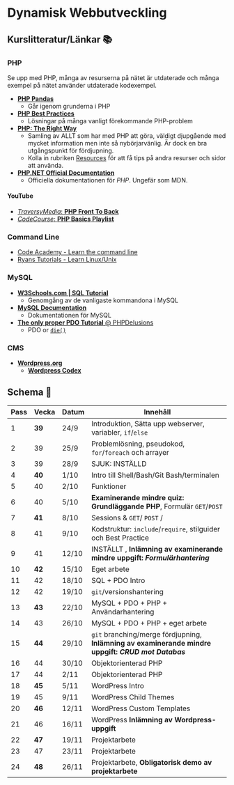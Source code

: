 # Dynamisk Webbutveckling

## Kurslitteratur/Länkar :books:

### PHP

Se upp med PHP, många av resurserna på nätet är utdaterade och många exempel på nätet använder utdaterade kodexempel.

* [__PHP Pandas__](https://daylerees.com/php-pandas/)  
    - Går igenom grunderna i PHP
* [__PHP Best Practices__](https://phpbestpractices.org/)
    - Lösningar på många vanligt förekommande PHP-problem
* [__PHP: The Right Way__](http://www.phptherightway.com/)
    - Samling av ALLT som har med PHP att göra, väldigt djupgående med mycket information men inte så nybörjarvänlig. Är dock en bra utgångspunkt för fördjupning.
    - Kolla in rubriken [Resources](http://www.phptherightway.com/#resources) för att få tips på andra resurser och sidor att använda.
* [__PHP.NET Official Documentation__](http://php.net/)
    - Officiella dokumentationen för _PHP_. Ungefär som MDN.

#### YouTube

* [_TraversyMedia_: __PHP Front To Back__](https://www.youtube.com/watch?v=oJbfyzaA2QA)
* [_CodeCourse_: __PHP Basics Playlist__](https://www.youtube.com/playlist?list=PLfdtiltiRHWHjTPiFDRdTOPtSyYfz3iLW)

### Command Line

* [Code Academy - Learn the command line](https://www.codecademy.com/learn/learn-the-command-line)
* [Ryans Tutorials - Learn Linux/Unix](https://ryanstutorials.net/linuxtutorial/)

### MySQL

* [__W3Schools.com | SQL Tutorial__](https://www.w3schools.com/sql/)
    - Genomgång av de vanligaste kommandona i MySQL
* [__MySQL Documentation__](https://dev.mysql.com/doc/refman/5.7/en/)
    - Dokumentationen för MySQL
* [__The only proper PDO Tutorial__ @ PHPDelusions](https://phpdelusions.net/pdo)
    - PDO or [`die()`](http://php.net/manual/en/function.die.php)

### CMS

* [__Wordpress.org__](https://wordpress.org/)
    - [__Wordpress Codex__](https://codex.wordpress.org/)    

## Schema :calendar:

| Pass  | Vecka     | Datum   | Innehåll                                                                        |
|-------|-------    |---------|---------------------------------------------------------------------------------|
| 1     | **39**    | 24/9    | Introduktion, Sätta upp webserver, variabler, `if`/`else`                       |
| 2     | 39        | 25/9    | Problemlösning, pseudokod, `for`/`foreach` och arrayer                          |   
| 3     | 39        | 28/9    | SJUK: INSTÄLLD                                                                  |
| 4     | **40**    | 1/10    | Intro till Shell/Bash/Git Bash/terminalen                                       |
| 5     | 40        | 2/10    | Funktioner                                                                      |
| 6     | 40        | 5/10    | **Examinerande mindre quiz: Grundläggande PHP**, Formulär `GET`/`POST`          |
| 7     | **41**    | 8/10    | Sessions & `GET`/ `POST` /                                                      |
| 8     | 41        | 9/10    | Kodstruktur: `include`/`require`, stilguider och Best Practice                  |
| 9     | 41        | 12/10   | INSTÄLLT , **Inlämning av examinerande mindre uppgift: _Formulärhantering_**  |
| 10    | **42**    | 15/10   | Eget arbete                                                               |
| 11    | 42        | 18/10   | SQL + PDO Intro                             |
| 12    | 42        | 19/10   | `git`/versionshantering                            |
| 13    | **43**    | 22/10   | MySQL + PDO + PHP + Användarhantering                                                              |
| 14    | 43        | 26/10   | MySQL + PDO + PHP + eget arbete                                                      |
| 15    | **44**    | 29/10   | `git` branching/merge fördjupning, **Inlämning av examinerande mindre uppgift: _CRUD mot Databas_**  |                                                       |
| 16    | 44        | 30/10   | Objektorienterad PHP                                                            |
| 17    | 44        | 2/11    | Objektorienterad PHP                                                            |
| 18    | **45**    | 5/11    | WordPress Intro                                                                 |
| 19    | 45        | 9/11    | WordPress Child Themes                                                          |
| 20    | **46**    | 12/11   | WordPress Custom Templates                                                      |
| 21    | 46        | 16/11   | WordPress **Inlämning av Wordpress-uppgift**                                    |
| 22    | **47**    | 19/11   | Projektarbete                                                                   |
| 23    | 47        | 23/11   | Projektarbete                                                                   |
| 24    | **48**    | 26/11   | Projektarbete, **Obligatorisk demo av projektarbete**                           |
